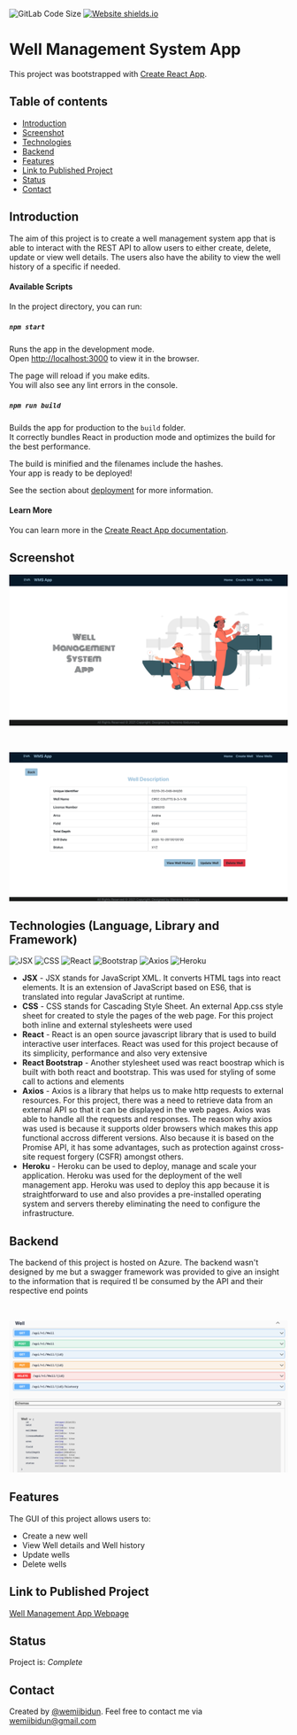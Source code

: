 ![GitLab Code Size](https://img.shields.io/github/languages/code-size/wemiibidun/well_management_system)
[![Website shields.io](https://img.shields.io/website-up-down-green-red/http/shields.io.svg)](http://shields.io/)


# Well Management System App

This project was bootstrapped with [Create React App](https://github.com/facebook/create-react-app). 

## Table of contents
* [Introduction](#introduction)
* [Screenshot](#screenshot)
* [Technologies](#technologies-language-library-and-framework)
* [Backend](#backend)
* [Features](#features)
* [Link to Published Project](#link-to-published-portfolio)
* [Status](#status)
* [Contact](#contact)


## Introduction
The aim of this project is to create a well management system app that is able to interact with the REST API to allow users to either create, delete, update or view well details. The users also have the ability to view the well history of a specific if needed.

#### Available Scripts

In the project directory, you can run:

##### `npm start`

Runs the app in the development mode.\
Open [http://localhost:3000](http://localhost:3000) to view it in the browser.

The page will reload if you make edits.\
You will also see any lint errors in the console.


##### `npm run build`

Builds the app for production to the `build` folder.\
It correctly bundles React in production mode and optimizes the build for the best performance.

The build is minified and the filenames include the hashes.\
Your app is ready to be deployed!

See the section about [deployment](https://facebook.github.io/create-react-app/docs/deployment) for more information.


#### Learn More

You can learn more in the [Create React App documentation](https://facebook.github.io/create-react-app/docs/getting-started).



## Screenshot
![Homepage image](https://github.com/wemiibidun/well_management_system/blob/main/homepage_screenshot.png)

<p>&nbsp;</p>

![Welldescription image](https://github.com/wemiibidun/well_management_system/blob/main/well_description_screenshot.png)

## Technologies (Language, Library and Framework)
![JSX](https://img.shields.io/badge/JSX-239120?style=for-the-badge&logo=jsx&logoColor=white)
![CSS](https://img.shields.io/badge/CSS-239120?&style=for-the-badge&logo=css3&logoColor=white)
![React](https://img.shields.io/badge/React-239120?style=for-the-badge&logo=react&logoColor=white)
![Bootstrap](https://img.shields.io/badge/Bootstrap-239120?style=for-the-badge&logo=bootstrap&logoColor=white)
![Axios](https://img.shields.io/badge/Axios-239120?style=for-the-badge&logo=axios&logoColor=white)
![Heroku](https://img.shields.io/badge/Heroku-239120?style=for-the-badge&logo=heroku&logoColor=white)

* **JSX** - JSX stands for JavaScript XML. It converts HTML tags into react elements. It is an extension of JavaScript based on ES6, that is translated into regular JavaScript at runtime.
* **CSS** - CSS stands for Cascading Style Sheet. An external App.css style sheet for created to style the pages of the web page. For this project both inline and external stylesheets were used
* **React** - React is an open source javascript library that is used to build interactive user interfaces. React was used for this project because of its simplicity, performance and also very extensive
* **React Bootstrap** - Another stylesheet used was react boostrap which is built with both react and bootstrap. This was used for styling of some call to actions and elements
* **Axios** - Axios is a library that helps us to make http requests to external resources. For this project, there was a need to retrieve data from an external API so that it can be displayed in the web pages. Axios was able to handle all the requests and responses. The reason why axios was used is because it supports older browsers which makes this app functional accross different versions. Also because it is based on the Promise API, it has some advantages, such as protection against cross-site request forgery (CSFR) amongst others.
* **Heroku** - Heroku can be used to deploy, manage and scale your application. Heroku was used for the deployment of the well management app. Heroku was used to deploy this app because it is straightforward to use and also provides a pre-installed operating system and servers thereby eliminating the need to configure the infrastructure.

## Backend
The backend of this project is hosted on Azure. The backend wasn't designed by me but a swagger framework was provided to give an insight to the information that is required tl be consumed by the API and their respective end points

<p>&nbsp;</p>

![Swagger image](https://github.com/wemiibidun/well_management_system/blob/main/swagger_screenshot.png)


## Features
The GUI of this project allows users to:
* Create a new well
* View Well details and Well history
* Update wells
* Delete wells


## Link to Published Project
[Well Management App Webpage](https://well-management-system.herokuapp.com/)


## Status
Project is: _Complete_


## Contact
Created by [@wemiibidun](https://twitter.com/wemiibidun/). Feel free to contact me via wemiibidun@gmail.com
